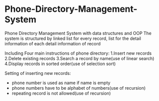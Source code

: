 # Phone-Directory-Management-System
Phone Directory Management System with data structures and OOP
The system is structured by linked list for every record, list for the detail information of each detail information of record

Including Four main instructions of phone directory:
1.Insert new records
2.Delete existing records
3.Search a record by name(use of linear search)
4.Display records in sorted order(use of selection sort)

Setting of inserting new records:
- phone number is used as name if name is empty
- phone numbers have to be alphabet of numbers(use of recursion)
- repeating record is not allowed(use of recursion)
